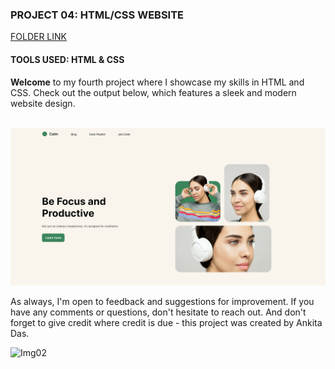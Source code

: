 ### PROJECT 04: HTML/CSS WEBSITE

[FOLDER LINK](https://github.com/imankitadas/Fullstack-Javascript-Projects-2023/tree/main/02_HTML%20and%20CSS%20Projects/Project%2004)

#### TOOLS USED: HTML & CSS

**Welcome** to my fourth project where I showcase my skills in HTML and CSS. Check out the output below, which features a sleek and modern website design.<br><br>

![IMAGE01](output.png )<br>

As always, I'm open to feedback and suggestions for improvement. If you have any comments or questions, don't hesitate to reach out. And don't forget to give credit where credit is due - this project was created by Ankita Das.

![Img02](https://img.shields.io/badge/By-Ankita%20das-brightgreen)
